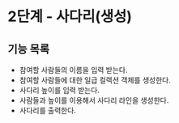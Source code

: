 # 2단계 - 사다리(생성)

## 기능 목록
* 참여할 사람들의 이름을 입력 받는다.
* 참여할 사람들에 대한 일급 컬렉션 객체를 생성한다.
* 사다리 높이를 입력 받는다.
* 사람들과 높이를 이용해서 사다리 라인을 생성한다.
* 사다리를 출력한다.

